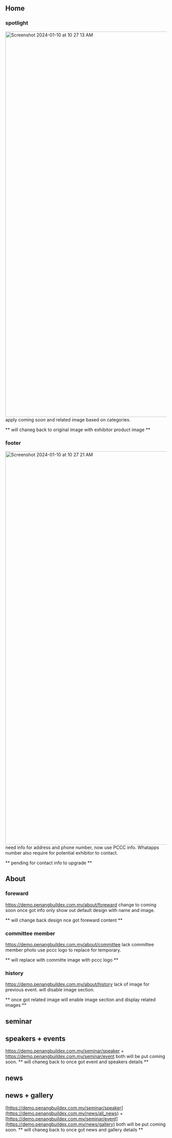 ## Home
### spotlight
<img width="1203" alt="Screenshot 2024-01-10 at 10 27 13 AM" src="https://github.com/ytyeoh/buildex_doc/assets/15033121/5712da41-ae88-4be2-9a6a-0e336e2d6a6d">
apply coming soon and related image based on categories.

** will chaneg back to original image with exhibitor product image **  

### footer
<img width="1228" alt="Screenshot 2024-01-10 at 10 27 21 AM" src="https://github.com/ytyeoh/buildex_doc/assets/15033121/addc58a9-fb7a-41f0-9762-1f06551f89d8">
need info for address and phone number, now use PCCC info. Whatapps number also require for potential exhibitor to contact.

** pending for contact info to upgrade **

## About
### foreward
https://demo.penangbuildex.com.my/about/foreward change to coming soon once got info only show out default design with name and image.

** will change back design nce got foreward content **

### committee member
https://demo.penangbuildex.com.my/about/committee lack committee member photo use pccc logo to replace for temporary. 

** will replace with committe image with pccc logo **

### history
https://demo.penangbuildex.com.my/about/history lack of image for previous event. will disable image section.

** once got related image will enable image section and display related images **

## seminar
## speakers + events
https://demo.penangbuildex.com.my/seminar/speaker + https://demo.penangbuildex.com.my/seminar/event
both will be put coming soon.
** will chaneg back to once got event and speakers details **  

## news
## news + gallery
[https://demo.penangbuildex.com.my/seminar/speaker](https://demo.penangbuildex.com.my/news/all_news) + [https://demo.penangbuildex.com.my/seminar/event](https://demo.penangbuildex.com.my/news/gallery)
both will be put coming soon.
** will chaneg back to once got news and gallery details **  

